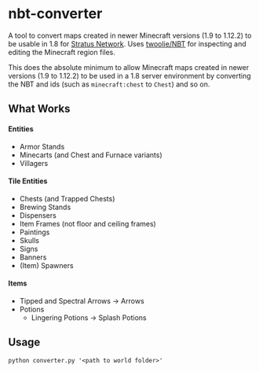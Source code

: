 # nbt-converter

A tool to convert maps created in newer Minecraft versions (1.9 to 1.12.2) to be usable in 1.8 for [Stratus Network](https://github.com/StratusNetwork). Uses [twoolie/NBT](https://github.com/twoolie/NBT) for inspecting and editing the Minecraft region files.

This does the absolute minimum to allow Minecraft maps created in newer versions (1.9 to 1.12.2) to be used in a 1.8 server environment by converting the NBT and ids (such as `minecraft:chest` to `Chest`) and so on.

## What Works

#### Entities
- Armor Stands
- Minecarts (and Chest and Furnace variants)
- Villagers

#### Tile Entities
- Chests (and Trapped Chests)
- Brewing Stands
- Dispensers
- Item Frames (not floor and ceiling frames)
- Paintings
- Skulls
- Signs
- Banners
- (Item) Spawners

#### Items

- Tipped and Spectral Arrows -> Arrows
- Potions
  - Lingering Potions -> Splash Potions

## Usage

`python converter.py '<path to world folder>'`
